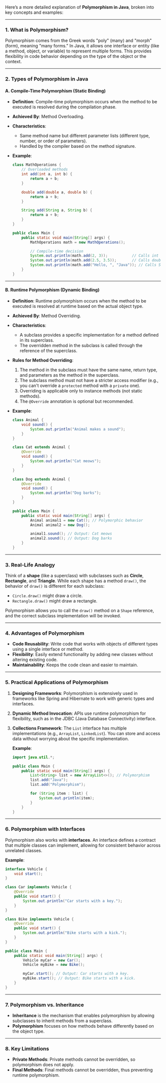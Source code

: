 Here’s a more detailed explanation of **Polymorphism in Java**, broken into key concepts and examples:

---

### **1. What is Polymorphism?**

Polymorphism comes from the Greek words "poly" (many) and "morph" (form), meaning "many forms." In Java, it allows one interface or entity (like a method, object, or variable) to represent multiple forms. This provides flexibility in code behavior depending on the type of the object or the context.

---

### **2. Types of Polymorphism in Java**

#### **A. Compile-Time Polymorphism (Static Binding)**

- **Definition**:
  Compile-time polymorphism occurs when the method to be executed is resolved during the compilation phase.
- **Achieved By**: Method Overloading.
- **Characteristics**:

  - Same method name but different parameter lists (different type, number, or order of parameters).
  - Handled by the compiler based on the method signature.

- **Example**:

  ```java
  class MathOperations {
      // Overloaded methods
      int add(int a, int b) {
          return a + b;
      }

      double add(double a, double b) {
          return a + b;
      }

      String add(String a, String b) {
          return a + b;
      }
  }

  public class Main {
      public static void main(String[] args) {
          MathOperations math = new MathOperations();

          // Compile-time decision
          System.out.println(math.add(2, 3));           // Calls int version
          System.out.println(math.add(2.5, 3.5));       // Calls double version
          System.out.println(math.add("Hello, ", "Java")); // Calls String version
      }
  }
  ```

---

#### **B. Runtime Polymorphism (Dynamic Binding)**

- **Definition**:
  Runtime polymorphism occurs when the method to be executed is resolved at runtime based on the actual object type.

- **Achieved By**: Method Overriding.

- **Characteristics**:

  - A subclass provides a specific implementation for a method defined in its superclass.
  - The overridden method in the subclass is called through the reference of the superclass.

- **Rules for Method Overriding**:

  1. The method in the subclass must have the same name, return type, and parameters as the method in the superclass.
  2. The subclass method must not have a stricter access modifier (e.g., you can't override a `protected` method with a `private` one).
  3. Overriding is applicable only to instance methods (not static methods).
  4. The `@Override` annotation is optional but recommended.

- **Example**:

  ```java
  class Animal {
      void sound() {
          System.out.println("Animal makes a sound");
      }
  }

  class Cat extends Animal {
      @Override
      void sound() {
          System.out.println("Cat meows");
      }
  }

  class Dog extends Animal {
      @Override
      void sound() {
          System.out.println("Dog barks");
      }
  }

  public class Main {
      public static void main(String[] args) {
          Animal animal1 = new Cat(); // Polymorphic behavior
          Animal animal2 = new Dog();

          animal1.sound(); // Output: Cat meows
          animal2.sound(); // Output: Dog barks
      }
  }
  ```

---

### **3. Real-Life Analogy**

Think of a **shape** (like a superclass) with subclasses such as **Circle**, **Rectangle**, and **Triangle**. While each shape has a method `draw()`, the behavior of `draw()` is different for each subclass:

- `Circle.draw()` might draw a circle.
- `Rectangle.draw()` might draw a rectangle.

Polymorphism allows you to call the `draw()` method on a `Shape` reference, and the correct subclass implementation will be invoked.

---

### **4. Advantages of Polymorphism**

- **Code Reusability**: Write code that works with objects of different types using a single interface or method.
- **Flexibility**: Easily extend functionality by adding new classes without altering existing code.
- **Maintainability**: Keeps the code clean and easier to maintain.

---

### **5. Practical Applications of Polymorphism**

1. **Designing Frameworks**:
   Polymorphism is extensively used in frameworks like Spring and Hibernate to work with generic types and interfaces.

2. **Dynamic Method Invocation**:
   APIs use runtime polymorphism for flexibility, such as in the JDBC (Java Database Connectivity) interface.

3. **Collections Framework**:
   The `List` interface has multiple implementations (e.g., `ArrayList`, `LinkedList`). You can store and access data without worrying about the specific implementation.

   **Example**:

   ```java
   import java.util.*;

   public class Main {
       public static void main(String[] args) {
           List<String> list = new ArrayList<>(); // Polymorphism
           list.add("Java");
           list.add("Polymorphism");

           for (String item : list) {
               System.out.println(item);
           }
       }
   }
   ```

---

### **6. Polymorphism with Interfaces**

Polymorphism also works with **interfaces**. An interface defines a contract that multiple classes can implement, allowing for consistent behavior across unrelated classes.

**Example**:

```java
interface Vehicle {
    void start();
}

class Car implements Vehicle {
    @Override
    public void start() {
        System.out.println("Car starts with a key.");
    }
}

class Bike implements Vehicle {
    @Override
    public void start() {
        System.out.println("Bike starts with a kick.");
    }
}

public class Main {
    public static void main(String[] args) {
        Vehicle myCar = new Car();
        Vehicle myBike = new Bike();

        myCar.start(); // Output: Car starts with a key.
        myBike.start(); // Output: Bike starts with a kick.
    }
}
```

---

### **7. Polymorphism vs. Inheritance**

- **Inheritance** is the mechanism that enables polymorphism by allowing subclasses to inherit methods from a superclass.
- **Polymorphism** focuses on how methods behave differently based on the object type.

---

### **8. Key Limitations**

- **Private Methods**: Private methods cannot be overridden, so polymorphism does not apply.
- **Final Methods**: Final methods cannot be overridden, thus preventing runtime polymorphism.
